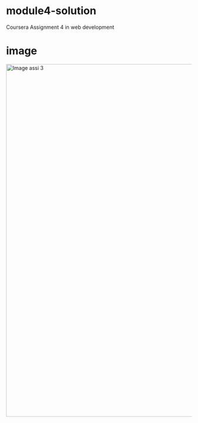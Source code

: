 # module4-solution
Coursera Assignment 4 in web development


# image
<img width="959" alt="Image assi 3" src="https://github.com/user-attachments/assets/e9b832b1-9c5c-40b3-a161-cb3015a7899a">
